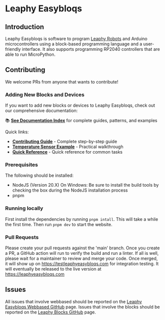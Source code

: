 # Leaphy Easybloqs

## Introduction

Leaphy Easybloqs is software to program [Leaphy Robots](https://www.leaphy.nl) and Arduino microcontrollers using a block-based programming language and a user-friendly interface.
It also supports programming RP2040 controllers that are able to run MicroPython.

## Contributing

We welcome PRs from anyone that wants to contribute!

### Adding New Blocks and Devices

If you want to add new blocks or devices to Leaphy Easybloqs, check out our comprehensive documentation:

📚 **[See Documentation Index](docs/README.md)** for complete guides, patterns, and examples

Quick links:
- **[Contributing Guide](docs/CONTRIBUTING.md)** - Complete step-by-step guide
- **[Temperature Sensor Example](docs/EXAMPLE_TEMPERATURE_SENSOR.md)** - Practical walkthrough
- **[Quick Reference](docs/QUICK_REFERENCE.md)** - Quick reference for common tasks

### Prerequisites

The following should be installed:

-   NodeJS (Version 20.X)
    On Windows: Be sure to install the build tools by checking the box during the NodeJS installation process
-   pnpm

### Running locally

First install the dependencies by running `pnpm intall`. This will take a while the first time.
Then run `pnpm dev` to start the website.

### Pull Requests

Please create your pull requests against the 'main' branch. Once you create a PR, a GitHub action will run to verify the build and run a linter. If all is well, please wait for a maintainer to review and merge your code.
Once merged, it will show up on https://testleaphyeasybloqs.com for integration testing. It will eventually be released to the live version at https://leaphyeasybloqs.com

## Issues

All issues that involve webbased should be reported on the [Leaphy Easybloqs Webbased GitHub](https://github.com/leaphy-robotics/leaphy-webbased/issues) page.
Issues that involve the blocks should be reported on the [Leaphy Blocks GitHub](https://github.com/leaphy-robotics/leaphy-blocks/issues) page.
